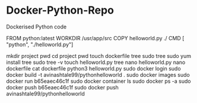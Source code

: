 # Docker-Python-Repo
Dockerised Python code

FROM python:latest
WORKDIR /usr/app/src
COPY helloworld.py ./
CMD [ "python", "./helloworld.py"] 

 mkdir project
 pwd
 cd project
 pwd
 touch dockerfile
 tree
 sudo tree
 sudo yum install tree
 sudo tree -v
 touch helloworld.py
 tree
 nano helloworld.py
 nano dockerfile
 cat dockerfile
 python3 helloworld.py
 sudo docker login
 sudo docker build -t avinashtale99/pythonhelloworld .
 sudo docker images
 sudo docker run b65eaec46c1f
 sudo docker container ls
 sudo docker ps -a
 sudo docker push b65eaec46c1f
 sudo docker push avinashtale99/pythonhelloworld
